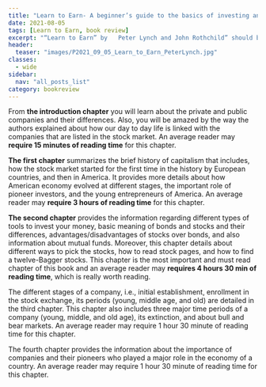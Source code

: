 ```yaml
---
title: "Learn to Earn- A beginner’s guide to the basics of investing and business: by Peter Lynch and John Rothchild"
date: 2021-08-05
tags: [Learn to Earn, book review]
excerpt: "“Learn to Earn” by   Peter Lynch and John Rothchild” should be in the must read list of a stock market beginner. The key topics that are covered in each chapter of this book are given below."
header:
  teaser: "images/P2021_09_05_Learn_to_Earn_PeterLynch.jpg"
classes:
  - wide
sidebar:
  nav: "all_posts_list"
category: bookreview
---
```


From __the introduction chapter__ you will learn about the private and public companies and their differences. Also, you will be amazed by the way the authors explained about how our day to day life is linked with the companies that are listed in the stock market. An average reader may __require 15 minutes of reading time__ for this chapter.

__The first chapter__ summarizes the brief history of capitalism that includes, how the stock market started for the first time in the history by European countries, and then in America. It provides more details about how American economy evolved at different stages, the important role of pioneer investors, and the young entrepreneurs of America. An average reader may __require 3 hours of reading time__ for this chapter.

__The second chapter__ provides the information regarding different types of tools to invest your money, basic meaning of bonds and stocks and their differences, advantages/disadvantages of stocks over bonds, and also information about mutual funds. Moreover, this chapter details about different ways to pick the stocks, how to read stock pages, and how to find a twelve-Bagger stocks. This chapter is the most important and must read chapter of this book and an average reader may __requires 4 hours 30 min of reading time__, which is really worth reading.

The different stages of a company, i.e., initial establishment, enrollment in the stock exchange, its periods (young, middle age, and old) are detailed in the third chapter. This chapter also includes three major time periods of a company (young, middle, and old age), its extinction, and about bull and bear markets. An average reader may require 1 hour 30 minute of reading time for this chapter.

The fourth chapter provides the information about the importance of companies and their pioneers who played a major role in the economy of a country. An average reader may require 1 hour 30 minute of reading time for this chapter.
